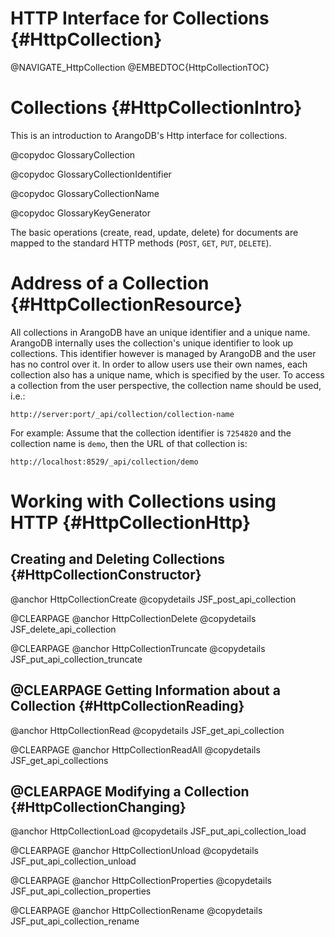 HTTP Interface for Collections {#HttpCollection}
================================================

@NAVIGATE_HttpCollection
@EMBEDTOC{HttpCollectionTOC}

Collections {#HttpCollectionIntro}
==================================

This is an introduction to ArangoDB's Http interface for collections.

@copydoc GlossaryCollection

@copydoc GlossaryCollectionIdentifier

@copydoc GlossaryCollectionName

@copydoc GlossaryKeyGenerator

The basic operations (create, read, update, delete) for documents are mapped
to the standard HTTP methods (`POST`, `GET`, `PUT`, `DELETE`). 

Address of a Collection {#HttpCollectionResource}
=================================================

All collections in ArangoDB have an unique identifier and a unique
name. ArangoDB internally uses the collection's unique identifier to
look up collections. This identifier however is managed by ArangoDB
and the user has no control over it. In order to allow users use their
own names, each collection also has a unique name, which is specified
by the user.  To access a collection from the user perspective, the
collection name should be used, i.e.:

    http://server:port/_api/collection/collection-name

For example: Assume that the collection identifier is `7254820` and
the collection name is `demo`, then the URL of that collection is:

    http://localhost:8529/_api/collection/demo

Working with Collections using HTTP {#HttpCollectionHttp}
=========================================================

Creating and Deleting Collections {#HttpCollectionConstructor}
--------------------------------------------------------------

@anchor HttpCollectionCreate
@copydetails JSF_post_api_collection

@CLEARPAGE
@anchor HttpCollectionDelete
@copydetails JSF_delete_api_collection

@CLEARPAGE
@anchor HttpCollectionTruncate
@copydetails JSF_put_api_collection_truncate

@CLEARPAGE
Getting Information about a Collection {#HttpCollectionReading}
---------------------------------------------------------------

@anchor HttpCollectionRead
@copydetails JSF_get_api_collection

@CLEARPAGE
@anchor HttpCollectionReadAll
@copydetails JSF_get_api_collections

@CLEARPAGE
Modifying a Collection {#HttpCollectionChanging}
------------------------------------------------

@anchor HttpCollectionLoad
@copydetails JSF_put_api_collection_load

@CLEARPAGE
@anchor HttpCollectionUnload
@copydetails JSF_put_api_collection_unload

@CLEARPAGE
@anchor HttpCollectionProperties
@copydetails JSF_put_api_collection_properties

@CLEARPAGE
@anchor HttpCollectionRename
@copydetails JSF_put_api_collection_rename

